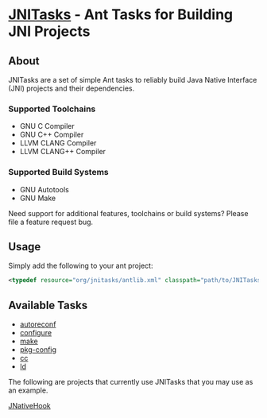 [JNITasks](https://github.com/kwhat/jnitasks/) - Ant Tasks for Building JNI Projects
====================================================================================

## About
JNITasks are a set of simple Ant tasks to reliably build Java Native Interface (JNI) projects and their dependencies.

### Supported Toolchains
* GNU C Compiler
* GNU C++ Compiler
* LLVM CLANG Compiler
* LLVM CLANG++ Compiler

### Supported Build Systems
* GNU Autotools
* GNU Make

Need support for additional features, toolchains or build systems?  Please file a feature request bug.

## Usage
Simply add the following to your ant project:

```XML
<typedef resource="org/jnitasks/antlib.xml" classpath="path/to/JNITasks.jar" />
```

## Available Tasks
* [autoreconf](doc/AUTORECONF.md)
* [configure](doc/CONFIGURE.md)
* [make](doc/MAKE.md)
* [pkg-config](doc/PKGCONFIG.md)
* [cc](doc/CC.md)
* [ld](doc/LD.md)

The following are projects that currently use JNITasks that you may use as an example.

[JNativeHook](https://github.com/kwhat/jnativehook/)
